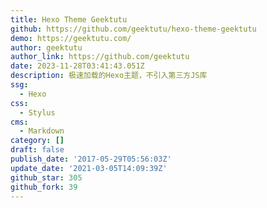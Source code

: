 ```yaml
---
title: Hexo Theme Geektutu
github: https://github.com/geektutu/hexo-theme-geektutu
demo: https://geektutu.com/
author: geektutu
author_link: https://github.com/geektutu
date: 2023-11-28T03:41:43.051Z
description: 极速加载的Hexo主题，不引入第三方JS库
ssg:
  - Hexo
css:
  - Stylus
cms:
  - Markdown
category: []
draft: false
publish_date: '2017-05-29T05:56:03Z'
update_date: '2021-03-05T14:09:39Z'
github_star: 305
github_fork: 39
---
```

